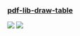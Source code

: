 ### [pdf-lib-draw-table](https://github.com/MP70/pdf-lib-draw-table)

![](https://img.shields.io/github/license/MP70/pdf-lib-draw-table) [![](https://img.shields.io/github/last-commit/scillidan/pdf-lib-draw-table/master?label=last%20commit%20(fork))](https://github.com/scillidan/pdf-lib-draw-table)